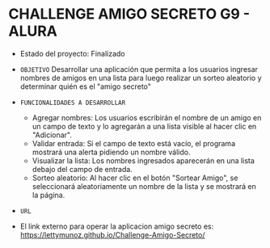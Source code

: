 <h1> CHALLENGE AMIGO SECRETO G9 - ALURA </h1>

- Estado del proyecto: Finalizado

- ``OBJETIVO``
  Desarrollar una aplicación que permita a los usuarios ingresar nombres de amigos en una lista para luego realizar un sorteo aleatorio y determinar quién es el "amigo secreto"

- ``FUNCIONALIDADES A DESARROLLAR``
  - Agregar nombres: Los usuarios escribirán el nombre de un amigo en un campo de texto y lo agregarán a una lista visible al hacer clic en "Adicionar".
  - Validar entrada: Si el campo de texto está vacío, el programa mostrará una alerta pidiendo un nombre válido.
  - Visualizar la lista: Los nombres ingresados aparecerán en una lista debajo del campo de entrada.
  - Sorteo aleatorio: Al hacer clic en el botón "Sortear Amigo", se seleccionará aleatoriamente un nombre de la lista y se mostrará en la página.
 
- ``URL``
- El link externo para operar la aplicacion amigo secreto es: https://lettymunoz.github.io/Challenge-Amigo-Secreto/
